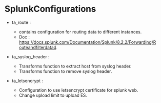 # SplunkConfigurations

- ta_route : 
  - contains configuration for routing data to different instances. 
  - Doc : https://docs.splunk.com/Documentation/Splunk/8.2.2/Forwarding/Routeandfilterdatad.

- ta_syslog_header :
  - Transforms function to extract host from syslog header.
  - Transforms function to remove syslog header.

- ta_letsencrypt :
  - Configuration to use letsencrypt certificate for splunk web.
  - Change upload limit to upload ES.

